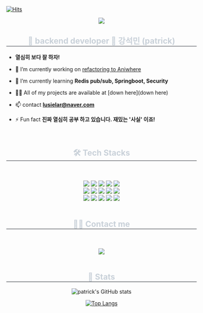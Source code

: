 [![Hits](https://hits.seeyoufarm.com/api/count/incr/badge.svg?url=https%3A%2F%2Fgithub.com%2Fptrgonow%2Fhit-counter&count_bg=%236BCF20&title_bg=%23D74B4B&icon=git.svg&icon_color=%23E7E7E7&title=ptr&edge_flat=false)](https://hits.seeyoufarm.com)

<div align= "center">
    <img src="https://capsule-render.vercel.app/api?type=rounded&color=9ba0ab&height=240&text=patrick&animation=&fontColor=ffffff&fontSize=40" />
</div>

<div align= "center">
    <h2 style="border-bottom: 1px solid #21262d; color: #c9d1d9;"> 👋 backend developer 👋 강석민 (patrick) </h2>
    <div style="font-weight: 700; font-size: 15px; text-align: left; color: #c9d1d9;">
</div>

<div align= "left">
     
- **열심히 보다 잘 하자!**
   
- 🔭 I’m currently working on [refactoring to Aniwhere](https://github.com/ptrgonow/aniwhere-ver-2.git)

- 🌱 I’m currently learning **Redis pub/sub, Springboot, Security**

- 👨‍💻 All of my projects are available at [down here](down here)

- 📫 contact **lusielar@naver.com**

- ⚡ Fun fact **진짜 열심히 공부 하고 있습니다. 재밌는 '사실' 이죠!**

</div>

<br>

<div align= "center">
<h2 style="border-bottom: 1px solid #21262d; color: #c9d1d9;"> 🛠️ Tech Stacks </h2> <br> <br> 
<div style="margin: 0 auto; text-align: center;" align= "center">
     <img src="https://img.shields.io/badge/Java-007396?style=flat&logo=Java&logoColor=white">
     <img src="https://img.shields.io/badge/Javascript-F7DF1E?style=flat&logo=Javascript&logoColor=white">
     <img src="https://img.shields.io/badge/Git-F05032?style=flat&logo=Git&logoColor=white">
     <img src="https://img.shields.io/badge/Github-181717?style=flat&logo=Github&logoColor=white">
     <img src="https://img.shields.io/badge/Amazon S3-569A31?style=flat&logo=Amazon S3&logoColor=white">
     <br/><img src="https://img.shields.io/badge/Bootstrap-7952B3?style=flat&logo=Bootstrap&logoColor=white">
     <img src="https://img.shields.io/badge/Docker-2496ED?style=flat&logo=Docker&logoColor=white">
     <img src="https://img.shields.io/badge/HTML5-E34F26?style=flat&logo=HTML5&logoColor=white">
     <img src="https://img.shields.io/badge/jQuery-0769AD?style=flat&logo=jQuery&logoColor=white">
     <img src="https://img.shields.io/badge/Spring Boot-6DB33F?style=flat&logo=Spring Boot&logoColor=white">
     <br/><img src="https://img.shields.io/badge/MariaDB-003545?style=flat&logo=MariaDB&logoColor=white">
     <img src="https://img.shields.io/badge/Notion-000000?style=flat&logo=Notion&logoColor=white">
     <img src="https://img.shields.io/badge/Amazon AWS-232F3E?style=flat&logo=Amazon AWS&logoColor=white">
     <img src="https://img.shields.io/badge/CSS3-1572B6?style=flat&logo=CSS3&logoColor=white">
     <img src="https://img.shields.io/badge/Discord-5865F2?style=flat&logo=Discord&logoColor=white">
     <br/>
</div>

<br>

<div align= "center">
   <h2 style="border-bottom: 1px solid #21262d; color: #c9d1d9;"> 🧑‍💻 Contact me </h2> <br> <br> 
<div align= "center">
    <a href=https://sequoia-lightning-e87.notion.site/Patrick-s-Note-51fe0ee6d3de4b6e9d83f231ec53cd05>
        <img src="https://img.shields.io/badge/Notion-000000?style=flat&logo=Notion&logoColor=white&link=https://sequoia-lightning-e87.notion.site/Patrick-s-Note-51fe0ee6d3de4b6e9d83f231ec53cd05"> </a>
</div>
    
<br>
   
<div align= "center"> 
   <h2 style="border-bottom: 1px solid #21262d; color: #c9d1d9;"> 🏅 Stats </h2> <div align= "center">
       
 ![patrick's GitHub stats](https://github-readme-stats.vercel.app/api?username=ptrgonow&show_icons=true&theme=radical)

 [![Top Langs](https://github-readme-stats.vercel.app/api/top-langs/?username=ptrgonow&layout=donut)](https://github.com/anuraghazra/github-readme-stats)
       
</div>
